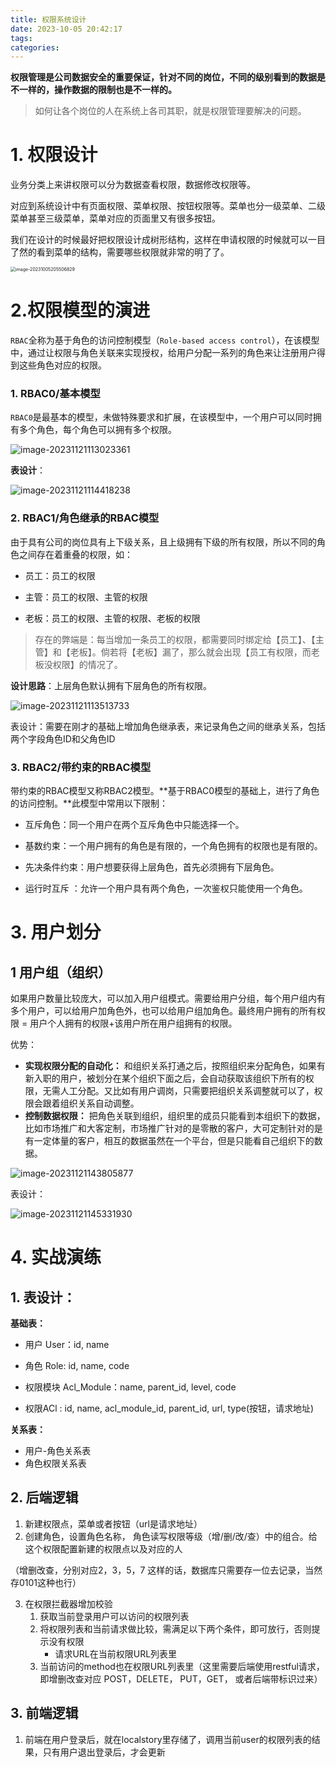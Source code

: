 ```yaml
---
title: 权限系统设计
date: 2023-10-05 20:42:17
tags:
categories: 
---
```


**权限管理是公司数据安全的重要保证，针对不同的岗位，不同的级别看到的数据是不一样的，操作数据的限制也是不一样的。**

> 如何让各个岗位的人在系统上各司其职，就是权限管理要解决的问题。

# 1. 权限设计

业务分类上来讲权限可以分为数据查看权限，数据修改权限等。

对应到系统设计中有页面权限、菜单权限、按钮权限等。菜单也分一级菜单、二级菜单甚至三级菜单，菜单对应的页面里又有很多按钮。

我们在设计的时候最好把权限设计成树形结构，这样在申请权限的时候就可以一目了然的看到菜单的结构，需要哪些权限就非常的明了了。

<img src="https://panyuro.oss-cn-beijing.aliyuncs.com/image-20231005205506829.png" alt="image-20231005205506829" style="zoom:50%;" />

# 2.权限模型的演进

`RBAC`全称为基于角色的访问控制模型（`Role-based access control`），在该模型中，通过让权限与角色关联来实现授权，给用户分配一系列的角色来让注册用户得到这些角色对应的权限。

### 1. RBAC0/基本模型

`RBAC0`是最基本的模型，未做特殊要求和扩展，在该模型中，一个用户可以同时拥有多个角色，每个角色可以拥有多个权限。

![image-20231121113023361](https://panyuro.oss-cn-beijing.aliyuncs.com/image-20231121113023361.png)

**表设计**：

![image-20231121114418238](https://panyuro.oss-cn-beijing.aliyuncs.com/image-20231121114418238.png)



### 2. RBAC1/角色继承的RBAC模型

由于具有公司的岗位具有上下级关系，且上级拥有下级的所有权限，所以不同的角色之间存在着重叠的权限，如：

- 员工：员工的权限

- 主管：员工的权限、主管的权限

- 老板：员工的权限、主管的权限、老板的权限

> 存在的弊端是：每当增加一条员工的权限，都需要同时绑定给【员工】、【主管】和【老板】。倘若将【老板】漏了，那么就会出现【员工有权限，而老板没权限】的情况了。

**设计思路**：上层角色默认拥有下层角色的所有权限。

![image-20231121113513733](https://panyuro.oss-cn-beijing.aliyuncs.com/image-20231121113513733.png)

表设计：需要在刚才的基础上增加角色继承表，来记录角色之间的继承关系，包括两个字段角色ID和父角色ID

### 3. RBAC2/带约束的RBAC模型

带约束的RBAC模型又称RBAC2模型。**基于RBAC0模型的基础上，进行了角色的访问控制。**此模型中常用以下限制：

- 互斥角色：同一个用户在两个互斥角色中只能选择一个。

- 基数约束：一个用户拥有的角色是有限的，一个角色拥有的权限也是有限的。

- 先决条件约束：用户想要获得上层角色，首先必须拥有下层角色。

- 运行时互斥 ：允许一个用户具有两个角色，一次鉴权只能使用一个角色。

# 3. 用户划分

## 1 用户组（组织）

如果用户数量比较庞大，可以加入用户组模式。需要给用户分组，每个用户组内有多个用户，可以给用户加角色外，也可以给用户组加角色。最终用户拥有的所有权限 = 用户个人拥有的权限+该用户所在用户组拥有的权限。

优势：

- **实现权限分配的自动化：** 和组织关系打通之后，按照组织来分配角色，如果有新入职的用户，被划分在某个组织下面之后，会自动获取该组织下所有的权限，无需人工分配。又比如有用户调岗，只需要把组织关系调整就可以了，权限会跟着组织关系自动调整。
- **控制数据权限：** 把角色关联到组织，组织里的成员只能看到本组织下的数据，比如市场推广和大客定制，市场推广针对的是零散的客户，大可定制针对的是有一定体量的客户，相互的数据虽然在一个平台，但是只能看自己组织下的数据。

![image-20231121143805877](https://panyuro.oss-cn-beijing.aliyuncs.com/image-20231121143805877.png)

表设计：

![image-20231121145331930](https://panyuro.oss-cn-beijing.aliyuncs.com/image-20231121145331930.png)

# 4. 实战演练

## 1. 表设计：

**基础表：**

- 用户 User：id, name

- 角色 Role:   id, name, code
- 权限模块 Acl_Module：name, parent_id, level, code
- 权限ACl : id, name, acl_module_id, parent_id, url, type(按钮，请求地址)

**关系表：**

- 用户-角色关系表
- 角色权限关系表

## 2. 后端逻辑

1. 新建权限点，菜单或者按钮（url是请求地址）
2. 创建角色，设置角色名称， 角色读写权限等级（增/删/改/查）中的组合。给这个权限配置新建的权限点以及对应的人

（增删改查，分别对应2，3，5，7 这样的话，数据库只需要存一位去记录，当然存0101这种也行）

3. 在权限拦截器增加校验
   1. 获取当前登录用户可以访问的权限列表
   2. 将权限列表和当前请求做比较，需满足以下两个条件，即可放行，否则提示没有权限
      - 请求URL在当前权限URL列表里
   3. 当前访问的method也在权限URL列表里（这里需要后端使用restful请求，即增删改查对应 POST，DELETE， PUT，GET， 或者后端带标识过来）

## 3. 前端逻辑

1. 前端在用户登录后，就在localstory里存储了，调用当前user的权限列表的结果，只有用户退出登录后，才会更新

